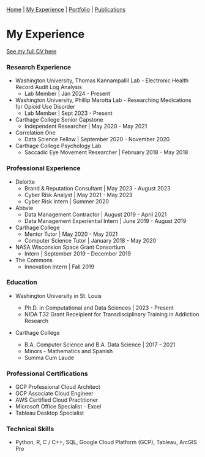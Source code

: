 [Home](index.md) | [My Experience](Experience.md) | [Portfolio](portfolio.md) | [Publications](Research.md)  

# My Experience 

[See my full CV here](BWellenOsweiler_CV_Sept2023.pdf)

### Research Experience
* Washington University, Thomas Kannampallil Lab - Electronic Health Record Audit Log Analysis  
    * Lab Member \| Jan 2024 - Present
* Washington University, Phillip Marotta Lab - Researching Medications for Opioid Use Disorder  
    * Lab Member \| Sept 2023 - Present  
* Carthage College Senior Capstone
    * Independent Researcher \| May 2020 - May 2021  
* Correlation One
    * Data Science Fellow \| September 2020 - November 2020
* Carthage College Psychology Lab
    * Saccadic Eye Movement Researcher \| February 2018 - May 2018  

### Professional Experience
* Deloitte
    * Brand & Reputation Consultant \| May 2023 - August 2023  
    * Cyber Risk Analyst \| May 2021 - May 2023  
    * Cyber Risk Intern \| Summer 2020  
* Abbvie
    * Data Management Contractor \| August 2019 - April 2021
    * Data Management Experiential Intern \| June 2019 - August 2019
* Carthage College
    * Mentor Tutor \| May 2020 - May 2021
    * Computer Science Tutor \| January 2018 - May 2020
* NASA Wisconsion Space Grant Consortium
    * Intern \| September 2019 - December 2019
* The Commons
    * Innovation Intern \| Fall 2019  

### Education
* Washington University in St. Louis
    * Ph.D. in Computational and Data Sciences \| 2023 - Present   
    * NIDA T32 Grant Receipient for Transdisciplinary Training in Addiction Research   

* Carthage College 
    * B.A. Computer Science and B.A. Data Science \| 2017 - 2021   
    * Minors - Mathematics and Spanish
    * Summa Cum Laude  

### Professional Certifications
* GCP Professional Cloud Architect  
* GCP Associate Cloud Engineer  
* AWS Certified Cloud Practitioner  
* Microsoft Office Specialist - Excel  
* Tableau Desktop Specialist  
  
### Technical Skills
* Python, R, C / C++, SQL, Google Cloud Platform (GCP), Tableau, ArcGIS Pro  

